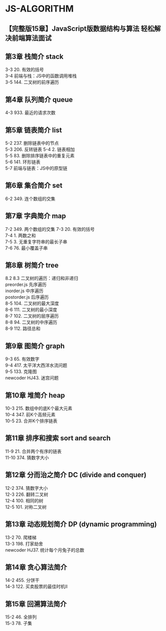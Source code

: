 # JS-ALGORITHM
## 【完整版15章】JavaScript版数据结构与算法 轻松解决前端算法面试

## 第3章 栈简介 stack
3-3 20. 有效的括号  
3-4 前端与栈：JS中的函数调用堆栈    
3-5 144. 二叉树的前序遍历   

## 第4章 队列简介 queue
4-3 933. 最近的请求次数

## 第5章 链表简介 list
5-2 237. 删除链表中的节点   
5-3 206. 反转链表 
5-4 2. 链表相加     
5-5 83. 删除排序链表中的重复元素    
5-6 141. 环形链表   
5-7 前端与链表：JS中的原型链    

## 第6章 集合简介 set
6-2 349. 连个数组的交集

## 第7章 字典简介 map
7-2 349. 两个数组的交集 
7-3 20. 有效的括号      
7-4 1. 两数之和     
7-5 3. 无重复字符串的最长子串   
7-6 76. 最小覆盖子串

## 第8章 树简介  tree
8.2  8.3 二叉树的遍历：递归和非递归     
preorder.js 先序遍历   
inorder.js 中序遍历  
postorder.js 后序遍历  
8-5 104. 二叉树的最大深度   
8-6 111. 二叉树的最小深度   
8-7 102. 二叉树的层序遍历   
8-8 94. 二叉树的中序遍历    
8-9 112. 路径总和   

## 第9章 图简介 graph
9-3 65. 有效数字    
9-4 417. 太平洋大西洋水流问题   
9-5 133. 克隆图     
newcoder HJ43. 迷宫问题

## 第10章 堆简介 heap
10-3 215. 数组中的底K个最大元素     
10-4 347. 前K个高频元素     
10-5 23. 合并K个排序链表

## 第11章 排序和搜索 sort and search 
11-9 21. 合并两个有序的链表     
11-10 374. 猜数字大小

## 第12章 分而治之简介 DC (divide and conquer)
12-2 374. 猜数字大小    
12-3 226. 翻转二叉树    
12-4 100. 相同的树  
12-5 101. 对称二叉树    

## 第13章 动态规划简介 DP (dynamic programming)
13-2 70. 爬楼梯     
13-3 198. 打家劫舍      
newcoder HJ37. 统计每个月兔子的总数

## 第14章 贪心算法简介
14-2 455. 分饼干    
14-3 122. 买卖股票的最佳时机II

## 第15章 回溯算法简介
15-2 46. 全排列     
15-3 78. 子集
